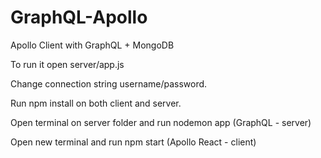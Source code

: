 # GraphQL-Apollo
Apollo Client with GraphQL + MongoDB

To run it open server/app.js

Change connection string username/password.

Run npm install on both client and server.

Open terminal on server folder and run nodemon app (GraphQL - server)

Open new terminal and run npm start (Apollo React - client)
